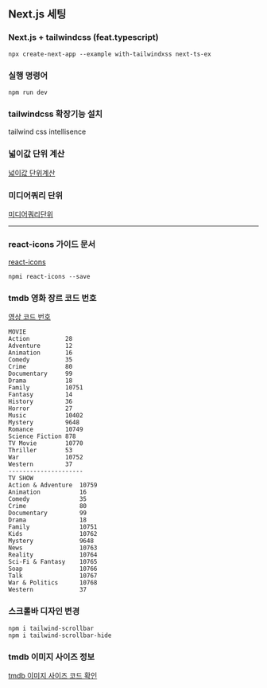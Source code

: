 ## Next.js 세팅

### Next.js + tailwindcss (feat.typescript)

```
npx create-next-app --example with-tailwindxss next-ts-ex
```

### 실행 명령어

```
npm run dev
```

### tailwindcss 확장기능 설치

tailwind css intellisence

### 넓이값 단위 계산

[넓이값 단위계산](https://tailwindcss.com/docs/width)

### 미디어쿼리 단위

[미디어쿼리단위](https://tailwindcss.com/docs/screens)

---

### react-icons 가이드 문서

[react-icons](https://react-icons.github.io/react-icons)

```
npmi react-icons --save
```

### tmdb 영화 장르 코드 번호

[영상 코드 번호](https://developers.themoviedb.org/3/genres/get-movie-list)

```
MOVIE
Action          28
Adventure       12
Animation       16
Comedy          35
Crime           80
Documentary     99
Drama           18
Family          10751
Fantasy         14
History         36
Horror          27
Music           10402
Mystery         9648
Romance         10749
Science Fiction 878
TV Movie        10770
Thriller        53
War             10752
Western         37
---------------------
TV SHOW
Action & Adventure  10759
Animation           16
Comedy              35
Crime               80
Documentary         99
Drama               18
Family              10751
Kids                10762
Mystery             9648
News                10763
Reality             10764
Sci-Fi & Fantasy    10765
Soap                10766
Talk                10767
War & Politics      10768
Western             37
```

### 스크롤바 디자인 변경

```
npm i tailwind-scrollbar
npm i tailwind-scrollbar-hide
```

### tmdb 이미지 사이즈 정보

[tmdb 이미지 사이즈 코드 확인](https://www.themoviedb.org/talk/53c11d4ec3a3684cf4006400)
